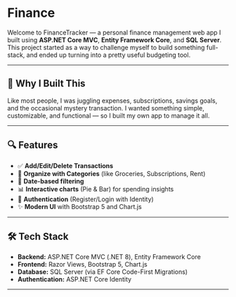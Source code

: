# Finance

Welcome to FinanceTracker — a personal finance management web app I built using **ASP.NET Core MVC**, **Entity Framework Core**, and **SQL Server**. This project started as a way to challenge myself to build something full-stack, and ended up turning into a pretty useful budgeting tool.

---

## 🧠 Why I Built This

Like most people, I was juggling expenses, subscriptions, savings goals, and the occasional mystery transaction. I wanted something simple, customizable, and functional — so I built my own app to manage it all.

---

## 🔍 Features

- ✅ **Add/Edit/Delete Transactions**
- 📁 **Organize with Categories** (like Groceries, Subscriptions, Rent)
- 📅 **Date-based filtering**
- 📊 **Interactive charts** (Pie & Bar) for spending insights
- 🔐 **Authentication** (Register/Login with Identity)
- ✨ **Modern UI** with Bootstrap 5 and Chart.js

---

## 🛠️ Tech Stack

- **Backend:** ASP.NET Core MVC (.NET 8), Entity Framework Core
- **Frontend:** Razor Views, Bootstrap 5, Chart.js
- **Database:** SQL Server (via EF Core Code-First Migrations)
- **Authentication:** ASP.NET Core Identity

---

